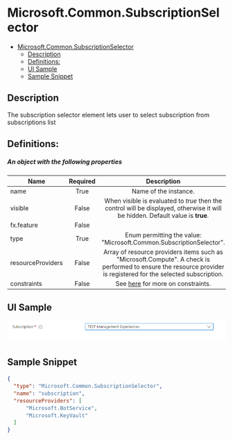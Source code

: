 <a name="microsoft-common-subscriptionselector"></a>
# Microsoft.Common.SubscriptionSelector
* [Microsoft.Common.SubscriptionSelector](#microsoft-common-subscriptionselector)
    * [Description](#microsoft-common-subscriptionselector-description)
    * [Definitions:](#microsoft-common-subscriptionselector-definitions)
    * [UI Sample](#microsoft-common-subscriptionselector-ui-sample)
    * [Sample Snippet](#microsoft-common-subscriptionselector-sample-snippet)

<a name="microsoft-common-subscriptionselector-description"></a>
## Description
The subscription selector element lets user to select subscription from subscriptions list
<a name="microsoft-common-subscriptionselector-definitions"></a>
## Definitions:
<a name="microsoft-common-subscriptionselector-definitions-an-object-with-the-following-properties"></a>
##### An object with the following properties
| Name | Required | Description
| ---|:--:|:--:|
|name|True|Name of the instance.
|visible|False|When visible is evaluated to *true* then the control will be displayed, otherwise it will be hidden.  Default value is **true**.
|fx.feature|False|
|type|True|Enum permitting the value: "Microsoft.Common.SubscriptionSelector".
|resourceProviders|False|Array of resource providers items such as "Microsoft.Compute". A check is performed to ensure the resource provider is registered for the selected subscription.
|constraints|False|See [here](dx-resourceConstraints-validations.md) for more on constraints.
<a name="microsoft-common-subscriptionselector-ui-sample"></a>
## UI Sample
![alt-text](../media/dx/controls/Microsoft.Common.SubscriptionSelector.png "subscription selector UI")  
<a name="microsoft-common-subscriptionselector-sample-snippet"></a>
## Sample Snippet
  ```json
{
    "type": "Microsoft.Common.SubscriptionSelector",
    "name": "subscription",
    "resourceProviders": [
        "Microsoft.BotService",
        "Microsoft.KeyVault"
    ]
}
```

